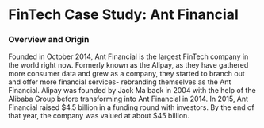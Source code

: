 #                                                                 FinTech Case Study: Ant Financial

### Overview and Origin
Founded in October 2014, Ant Financial is the largest FinTech company in the world right now. Formerly known as the Alipay, as they have gathered more consumer data and grew as a company, they started to branch out and offer more financial services- rebranding themselves as the Ant Financial. Alipay was founded by Jack Ma back in 2004 with the help of the Alibaba Group before transforming into Ant Financial in 2014. In 2015, Ant Financial raised $4.5 billion in a funding round with investors. By the end of that year, the company was valued at about $45 billion. 
